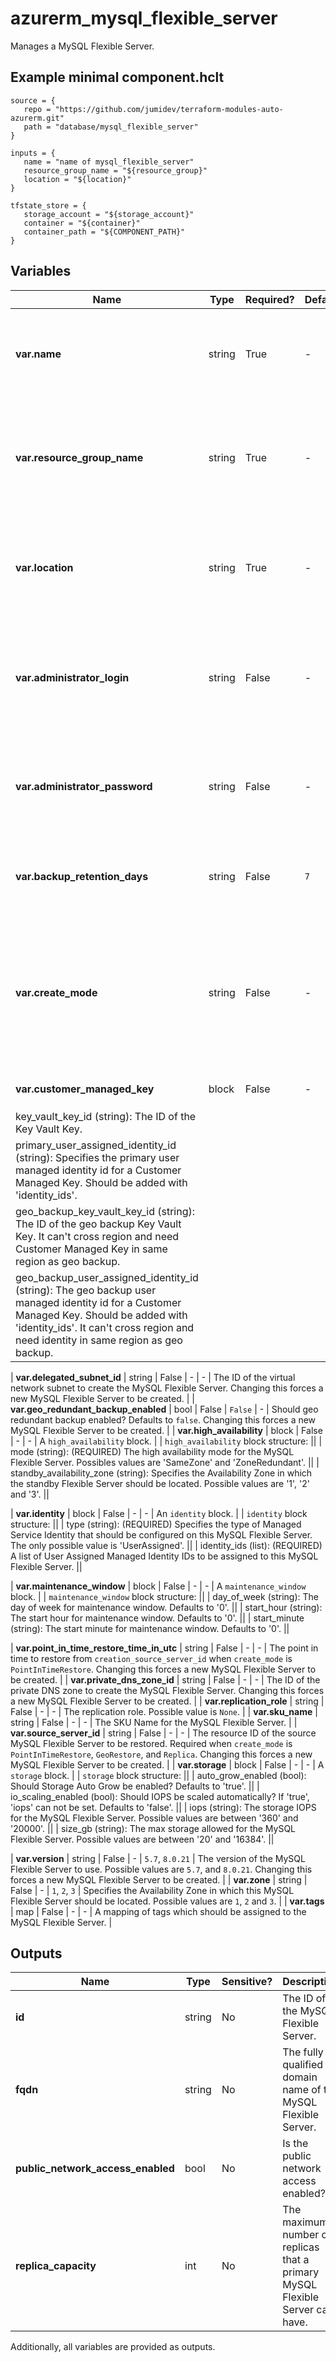 # azurerm_mysql_flexible_server

Manages a MySQL Flexible Server.

## Example minimal component.hclt

```hcl
source = {
   repo = "https://github.com/jumidev/terraform-modules-auto-azurerm.git" 
   path = "database/mysql_flexible_server" 
}

inputs = {
   name = "name of mysql_flexible_server" 
   resource_group_name = "${resource_group}" 
   location = "${location}" 
}

tfstate_store = {
   storage_account = "${storage_account}" 
   container = "${container}" 
   container_path = "${COMPONENT_PATH}" 
}

```

## Variables

| Name | Type | Required? |  Default  |  possible values |  Description |
| ---- | ---- | --------- |  ----------- | ----------- | ----------- |
| **var.name** | string | True | -  |  -  |  The name which should be used for this MySQL Flexible Server. Changing this forces a new MySQL Flexible Server to be created. | 
| **var.resource_group_name** | string | True | -  |  -  |  The name of the Resource Group where the MySQL Flexible Server should exist. Changing this forces a new MySQL Flexible Server to be created. | 
| **var.location** | string | True | -  |  -  |  The Azure Region where the MySQL Flexible Server should exist. Changing this forces a new MySQL Flexible Server to be created. | 
| **var.administrator_login** | string | False | -  |  -  |  The Administrator login for the MySQL Flexible Server. Required when `create_mode` is `Default`. Changing this forces a new MySQL Flexible Server to be created. | 
| **var.administrator_password** | string | False | -  |  -  |  The Password associated with the `administrator_login` for the MySQL Flexible Server. Required when `create_mode` is `Default`. | 
| **var.backup_retention_days** | string | False | `7`  |  `1`, `35`  |  The backup retention days for the MySQL Flexible Server. Possible values are between `1` and `35` days. Defaults to `7`. | 
| **var.create_mode** | string | False | -  |  `Default`, `PointInTimeRestore`, `GeoRestore`, `Replica`  |  The creation mode which can be used to restore or replicate existing servers. Possible values are `Default`, `PointInTimeRestore`, `GeoRestore`, and `Replica`. Changing this forces a new MySQL Flexible Server to be created. | 
| **var.customer_managed_key** | block | False | -  |  -  |  A `customer_managed_key` block. | | `customer_managed_key` block structure: || 
|   key_vault_key_id (string): The ID of the Key Vault Key. ||
|   primary_user_assigned_identity_id (string): Specifies the primary user managed identity id for a Customer Managed Key. Should be added with 'identity_ids'. ||
|   geo_backup_key_vault_key_id (string): The ID of the geo backup Key Vault Key. It can't cross region and need Customer Managed Key in same region as geo backup. ||
|   geo_backup_user_assigned_identity_id (string): The geo backup user managed identity id for a Customer Managed Key. Should be added with 'identity_ids'. It can't cross region and need identity in same region as geo backup. ||

| **var.delegated_subnet_id** | string | False | -  |  -  |  The ID of the virtual network subnet to create the MySQL Flexible Server. Changing this forces a new MySQL Flexible Server to be created. | 
| **var.geo_redundant_backup_enabled** | bool | False | `False`  |  -  |  Should geo redundant backup enabled? Defaults to `false`. Changing this forces a new MySQL Flexible Server to be created. | 
| **var.high_availability** | block | False | -  |  -  |  A `high_availability` block. | | `high_availability` block structure: || 
|   mode (string): (REQUIRED) The high availability mode for the MySQL Flexible Server. Possibles values are 'SameZone' and 'ZoneRedundant'. ||
|   standby_availability_zone (string): Specifies the Availability Zone in which the standby Flexible Server should be located. Possible values are '1', '2' and '3'. ||

| **var.identity** | block | False | -  |  -  |  An `identity` block. | | `identity` block structure: || 
|   type (string): (REQUIRED) Specifies the type of Managed Service Identity that should be configured on this MySQL Flexible Server. The only possible value is 'UserAssigned'. ||
|   identity_ids (list): (REQUIRED) A list of User Assigned Managed Identity IDs to be assigned to this MySQL Flexible Server. ||

| **var.maintenance_window** | block | False | -  |  -  |  A `maintenance_window` block. | | `maintenance_window` block structure: || 
|   day_of_week (string): The day of week for maintenance window. Defaults to '0'. ||
|   start_hour (string): The start hour for maintenance window. Defaults to '0'. ||
|   start_minute (string): The start minute for maintenance window. Defaults to '0'. ||

| **var.point_in_time_restore_time_in_utc** | string | False | -  |  -  |  The point in time to restore from `creation_source_server_id` when `create_mode` is `PointInTimeRestore`. Changing this forces a new MySQL Flexible Server to be created. | 
| **var.private_dns_zone_id** | string | False | -  |  -  |  The ID of the private DNS zone to create the MySQL Flexible Server. Changing this forces a new MySQL Flexible Server to be created. | 
| **var.replication_role** | string | False | -  |  -  |  The replication role. Possible value is `None`. | 
| **var.sku_name** | string | False | -  |  -  |  The SKU Name for the MySQL Flexible Server. | 
| **var.source_server_id** | string | False | -  |  -  |  The resource ID of the source MySQL Flexible Server to be restored. Required when `create_mode` is `PointInTimeRestore`, `GeoRestore`, and `Replica`. Changing this forces a new MySQL Flexible Server to be created. | 
| **var.storage** | block | False | -  |  -  |  A `storage` block. | | `storage` block structure: || 
|   auto_grow_enabled (bool): Should Storage Auto Grow be enabled? Defaults to 'true'. ||
|   io_scaling_enabled (bool): Should IOPS be scaled automatically? If 'true', 'iops' can not be set. Defaults to 'false'. ||
|   iops (string): The storage IOPS for the MySQL Flexible Server. Possible values are between '360' and '20000'. ||
|   size_gb (string): The max storage allowed for the MySQL Flexible Server. Possible values are between '20' and '16384'. ||

| **var.version** | string | False | -  |  `5.7`, `8.0.21`  |  The version of the MySQL Flexible Server to use. Possible values are `5.7`, and `8.0.21`. Changing this forces a new MySQL Flexible Server to be created. | 
| **var.zone** | string | False | -  |  `1`, `2`, `3`  |  Specifies the Availability Zone in which this MySQL Flexible Server should be located. Possible values are `1`, `2` and `3`. | 
| **var.tags** | map | False | -  |  -  |  A mapping of tags which should be assigned to the MySQL Flexible Server. | 



## Outputs

| Name | Type | Sensitive? | Description |
| ---- | ---- | --------- | --------- |
| **id** | string | No  | The ID of the MySQL Flexible Server. | 
| **fqdn** | string | No  | The fully qualified domain name of the MySQL Flexible Server. | 
| **public_network_access_enabled** | bool | No  | Is the public network access enabled? | 
| **replica_capacity** | int | No  | The maximum number of replicas that a primary MySQL Flexible Server can have. | 

Additionally, all variables are provided as outputs.
